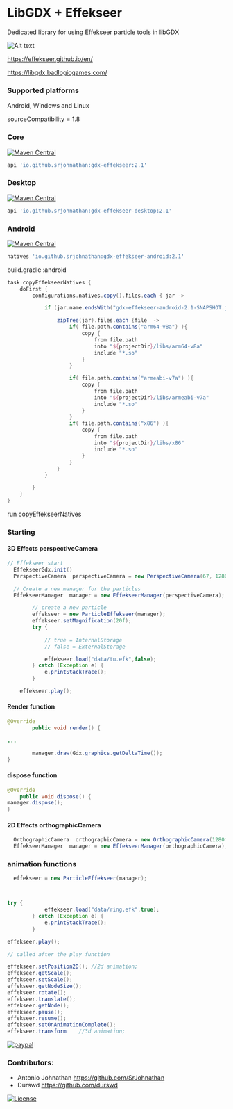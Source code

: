 # LibGDX + Effekseer



Dedicated library for using Effekseer particle tools in libGDX

![Alt text](https://thumbs.gfycat.com/ThickDistinctDunnart-size_restricted.gif?raw=true "Title")

https://effekseer.github.io/en/

https://libgdx.badlogicgames.com/

### Supported platforms

Android,
Windows and
Linux



sourceCompatibility = 1.8


### Core

[![Maven Central](https://img.shields.io/maven-central/v/io.github.srjohnathan/gdx-effekseer.svg?label=Maven%20Central&style=for-the-badge&logo=appveyor)](https://search.maven.org/search?q=g:%22io.github.srjohnathan%22%20AND%20a:%22gdx-effekseer%22)

```groovy
api 'io.github.srjohnathan:gdx-effekseer:2.1'
```

### Desktop

[![Maven Central](https://img.shields.io/maven-central/v/io.github.srjohnathan/gdx-effekseer-desktop.svg?label=Maven%20Central&style=for-the-badge&logo=appveyor)](https://search.maven.org/search?q=g:%22io.github.srjohnathan%22%20AND%20a:%22gdx-effekseer-desktop%22)

```groovy
api 'io.github.srjohnathan:gdx-effekseer-desktop:2.1'
```

### Android

[![Maven Central](https://img.shields.io/maven-central/v/io.github.srjohnathan/gdx-effekseer-android.svg?label=Maven%20Central&style=for-the-badge&logo=appveyor)](https://search.maven.org/search?q=g:%22io.github.srjohnathan%22%20AND%20a:%22gdx-effekseer-android%22)

```groovy
natives 'io.github.srjohnathan:gdx-effekseer-android:2.1'
```

build.gradle :android

```groovy
task copyEffekseerNatives {
    doFirst {
        configurations.natives.copy().files.each { jar ->

            if (jar.name.endsWith("gdx-effekseer-android-2.1-SNAPSHOT.jar")){

                zipTree(jar).files.each {file  ->
                    if( file.path.contains("arm64-v8a") ){
                        copy {
                            from file.path
                            into "${projectDir}/libs/arm64-v8a"
                            include "*.so"
                        }
                    }

                    if( file.path.contains("armeabi-v7a") ){
                        copy {
                            from file.path
                            into "${projectDir}/libs/armeabi-v7a"
                            include "*.so"
                        }
                    }
                    if( file.path.contains("x86") ){
                        copy {
                            from file.path
                            into "${projectDir}/libs/x86"
                            include "*.so"
                        }
                    }
                }
            }

        }
    }
}
```
run copyEffekseerNatives


### Starting

#### 3D Effects  perspectiveCamera

```java
// Effekseer start
  EffekseerGdx.init()
  PerspectiveCamera  perspectiveCamera = new PerspectiveCamera(67, 1280f, 720);

  // Create a new manager for the particles
  EffekseerManager  manager = new EffekseerManager(perspectiveCamera);

        // create a new particle
        effekseer = new ParticleEffekseer(manager);
        effekseer.setMagnification(20f);
        try {
            
            // true = InternalStorage
            // false = ExternalStorage

            effekseer.load("data/tu.efk",false);
        } catch (Exception e) {
            e.printStackTrace();
        }

    effekseer.play();
```


#### Render function

``` java
@Override
        public void render() {

...

        manager.draw(Gdx.graphics.getDeltaTime());
} 
```

#### dispose function

```java  
@Override
    public void dispose() {
manager.dispose();
} 
```

#### 2D Effects  orthographicCamera
```java
  OrthographicCamera  orthographicCamera = new OrthographicCamera(1280f,720f);
  EffekseerManager  manager = new EffekseerManager(orthographicCamera);
```

### animation functions

```java
  effekseer = new ParticleEffekseer(manager);



try {
            effekseer.load("data/ring.efk",true);
        } catch (Exception e) {
            e.printStackTrace();
        }

effekseer.play();

// called after the play function

effekseer.setPosition2D(); //2d animation;
effekseer.getScale(); 
effekseer.setScale();
effekseer.getNodeSize();
effekseer.rotate();
effekseer.translate();
effekseer.getNode();
effekseer.pause();
effekseer.resume();
effekseer.setOnAnimationComplete();
effekseer.transform    //3d animation;
```

[![paypal](https://www.paypalobjects.com/en_US/i/btn/btn_donateCC_LG.gif)](https://www.paypal.com/cgi-bin/webscr?cmd=_s-xclick&hosted_button_id=ZESRVEEVLLCY6)

### Contributors:
* Antonio Johnathan       https://github.com/SrJohnathan
* Durswd                 https://github.com/durswd

[![License](https://img.shields.io/badge/License-Apache%202.0-blue.svg)](https://opensource.org/licenses/Apache-2.0)
